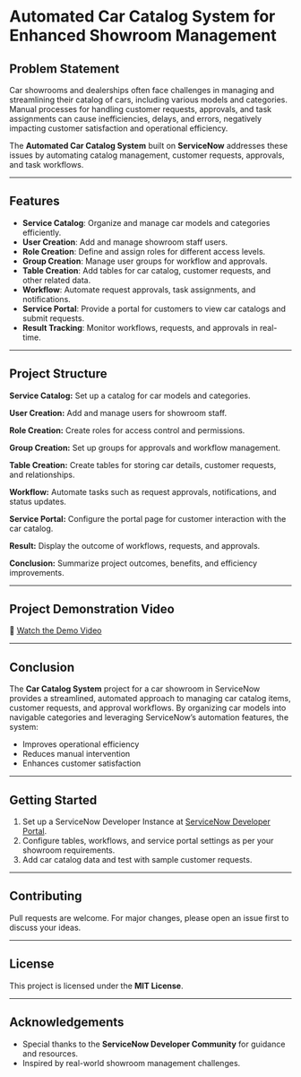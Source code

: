 # Automated Car Catalog System for Enhanced Showroom Management

## Problem Statement
Car showrooms and dealerships often face challenges in managing and streamlining their catalog of cars, including various models and categories. Manual processes for handling customer requests, approvals, and task assignments can cause inefficiencies, delays, and errors, negatively impacting customer satisfaction and operational efficiency.

The **Automated Car Catalog System** built on **ServiceNow** addresses these issues by automating catalog management, customer requests, approvals, and task workflows.

---

## Features
- **Service Catalog**: Organize and manage car models and categories efficiently.
- **User Creation**: Add and manage showroom staff users.
- **Role Creation**: Define and assign roles for different access levels.
- **Group Creation**: Manage user groups for workflow and approvals.
- **Table Creation**: Add tables for car catalog, customer requests, and other related data.
- **Workflow**: Automate request approvals, task assignments, and notifications.
- **Service Portal**: Provide a portal for customers to view car catalogs and submit requests.
- **Result Tracking**: Monitor workflows, requests, and approvals in real-time.

---

## Project Structure

**Service Catalog:** Set up a catalog for car models and categories.

**User Creation:** Add and manage users for showroom staff.

**Role Creation:** Create roles for access control and permissions.

**Group Creation:** Set up groups for approvals and workflow management.

**Table Creation:** Create tables for storing car details, customer requests, and relationships.

**Workflow:** Automate tasks such as request approvals, notifications, and status updates.

**Service Portal:** Configure the portal page for customer interaction with the car catalog.

**Result:** Display the outcome of workflows, requests, and approvals.

**Conclusion:** Summarize project outcomes, benefits, and efficiency improvements.

---

## Project Demonstration Video
🎥 [Watch the Demo Video]([https://drive.google.com/your-demo-video-link](https://drive.google.com/file/d/1MU8tBLWapfUkNRgkNxxxBdCfrQ7w1oq0/view?usp=sharing))

---

## Conclusion
The **Car Catalog System** project for a car showroom in ServiceNow provides a streamlined, automated approach to managing car catalog items, customer requests, and approval workflows. By organizing car models into navigable categories and leveraging ServiceNow’s automation features, the system:

- Improves operational efficiency  
- Reduces manual intervention  
- Enhances customer satisfaction  

---

## Getting Started
1. Set up a ServiceNow Developer Instance at [ServiceNow Developer Portal](https://developer.servicenow.com/).
2. Configure tables, workflows, and service portal settings as per your showroom requirements.
3. Add car catalog data and test with sample customer requests.

---

## Contributing
Pull requests are welcome. For major changes, please open an issue first to discuss your ideas.

---

## License
This project is licensed under the **MIT License**.

---

## Acknowledgements
- Special thanks to the **ServiceNow Developer Community** for guidance and resources.  
- Inspired by real-world showroom management challenges.
